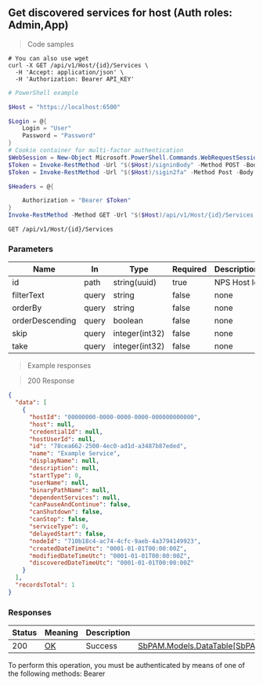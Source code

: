 
## Get discovered services for host (Auth roles: Admin,App)

<a id="opIdGetServicesAsync"></a>

> Code samples

```shell
# You can also use wget
curl -X GET /api/v1/Host/{id}/Services \
  -H 'Accept: application/json' \
  -H 'Authorization: Bearer API_KEY'

```

```powershell
# PowerShell example

$Host = "https://localhost:6500"

$Login = @{
    Login = "User"
    Password = "Password"
}
# Cookie container for multi-factor authentication
$WebSession = New-Object Microsoft.PowerShell.Commands.WebRequestSession
$Token = Invoke-RestMethod -Url "$($Host)/signinBody" -Method POST -Body (ConvertTo-Json $Login) -WebRequestSession $WebSession
$Token = Invoke-RestMethod -Url "$($Host)/sigin2fa" -Method Post -Body $MfaCode -Headers @{Authorization: "Bearer $Token"} -WebRequestSession $WebSession

$Headers = @{

    Authorization = "Bearer $Token"
}
Invoke-RestMethod -Method GET -Url "$($Host)/api/v1/Host/{id}/Services -Headers $Headers
```

`GET /api/v1/Host/{id}/Services`

<h3 id="get-discovered-services-for-host-(auth-roles:-admin,app)-parameters">Parameters</h3>

|Name|In|Type|Required|Description|
|---|---|---|---|---|
|id|path|string(uuid)|true|NPS Host Id|
|filterText|query|string|false|none|
|orderBy|query|string|false|none|
|orderDescending|query|boolean|false|none|
|skip|query|integer(int32)|false|none|
|take|query|integer(int32)|false|none|

> Example responses

> 200 Response

```json
{
  "data": [
    {
      "hostId": "00000000-0000-0000-0000-000000000000",
      "host": null,
      "credentialId": null,
      "hostUserId": null,
      "id": "78cea662-2500-4ec0-ad1d-a3487b87eded",
      "name": "Example Service",
      "displayName": null,
      "description": null,
      "startType": 0,
      "userName": null,
      "binaryPathName": null,
      "dependentServices": null,
      "canPauseAndContinue": false,
      "canShutdown": false,
      "canStop": false,
      "serviceType": 0,
      "delayedStart": false,
      "nodeId": "710b18c4-ac74-4cfc-9aeb-4a3794149923",
      "createdDateTimeUtc": "0001-01-01T00:00:00Z",
      "modifiedDateTimeUtc": "0001-01-01T00:00:00Z",
      "discoveredDateTimeUtc": "0001-01-01T00:00:00Z"
    }
  ],
  "recordsTotal": 1
}
```

<h3 id="get-discovered-services-for-host-(auth-roles:-admin,app)-responses">Responses</h3>

|Status|Meaning|Description|Schema|
|---|---|---|---|
|200|[OK](https://tools.ietf.org/html/rfc7231#section-6.3.1)|Success|[SbPAM.Models.DataTable[SbPAM.ActiveDirectory.Models.HostService]](../Models/sbpam.models.datatable_sbpam.activedirectory.models.hostservice.md)|

<aside class="warning">
To perform this operation, you must be authenticated by means of one of the following methods:
Bearer
</aside>


